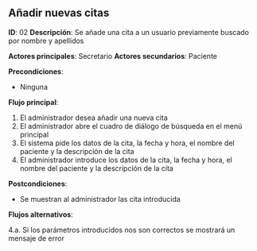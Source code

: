 ## Añadir nuevas citas

**ID**: 02
**Descripción**: Se añade una cita a un usuario previamente buscado por nombre y apellidos

**Actores principales**: Secretario
**Actores secundarios**: Paciente


**Precondiciones**:
* Ninguna

**Flujo principal**:
1. El administrador desea añadir una nueva cita
1. El administrador abre el cuadro de diálogo de búsqueda en el menú principal
1. El sistema pide los datos de la cita, la fecha y hora, el nombre del paciente y la descripción de la cita
1. El administrador introduce los datos de la cita, la fecha y hora, el nombre del paciente y la descripción de la cita


**Postcondiciones**:

* Se muestran al administrador las cita introducida

**Flujos alternativos**:

4.a. Si los parámetros introducidos nos son correctos se mostrará un mensaje de error

